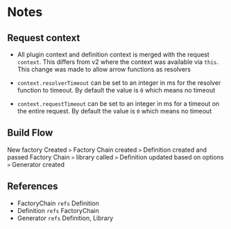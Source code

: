 # Notes

## Request context

* All plugin context and definition context is merged with the request `context`. This
differs from v2 where the context was available via `this`. This change was made to allow
arrow functions as resolvers

* `context.resolverTimeout` can be set to an integer in ms for the resolver function to timeout.
By default the value is `0` which means no timeout

* `context.requestTimeout` can be set to an integer in ms for a timeout on the entire request.
By default the value is `0` which means no timeout


## Build Flow

New factory Created `>` 
Factory Chain created `>` 
Definition created and passed Factory Chain `>`
library called `>`
Definition updated based on options `>`
Generator created

## References

* FactoryChain `refs` Definition
* Definition `refs` FactoryChain
* Generator `refs` Definition, Library
